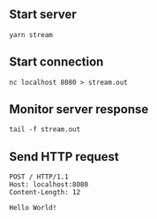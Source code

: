 ## Start server

`yarn stream`

## Start connection

`nc localhost 8080 > stream.out`

## Monitor server response

`tail -f stream.out`

## Send HTTP request

```
POST / HTTP/1.1
Host: localhost:8080
Content-Length: 12

Hello World!
```
